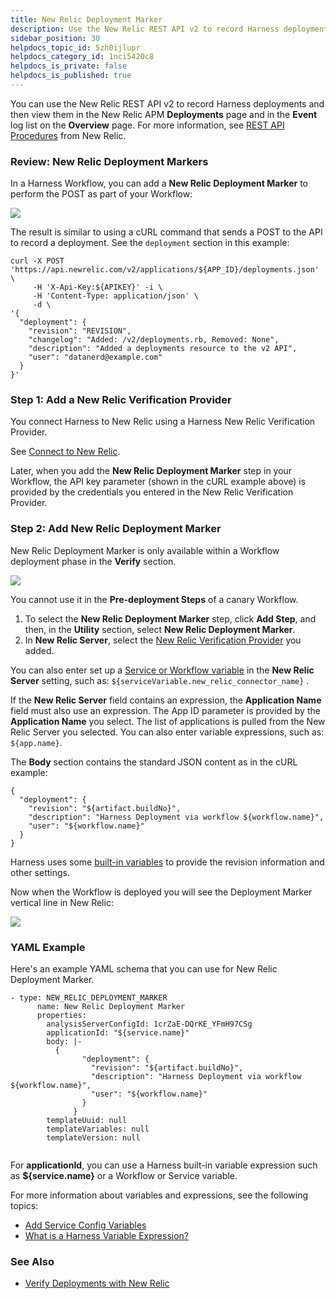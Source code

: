 ```yaml
---
title: New Relic Deployment Marker
description: Use the New Relic REST API v2 to record Harness deployments and then view them in the New Relic APM Deployments page.
sidebar_position: 30
helpdocs_topic_id: 5zh0ijlupr
helpdocs_category_id: 1nci5420c8
helpdocs_is_private: false
helpdocs_is_published: true
---
```


You can use the New Relic REST API v2 to record Harness deployments and then view them in the New Relic APM **Deployments** page and in the **Event** log list on the **Overview** page. For more information, see
 [REST API Procedures](https://docs.newrelic.com/docs/apm/new-relic-apm/maintenance/record-deployments#api) from New Relic.

### Review: New Relic Deployment Markers


In a Harness Workflow, you can add a **New Relic Deployment Marker** to perform the POST as part of your Workflow:

![](./static/3-new-relic-deployment-marker-34.png)

The result is similar to using a cURL command that sends a POST to the API to record a deployment. See the `deployment` section in this example:


```
curl -X POST 'https://api.newrelic.com/v2/applications/${APP_ID}/deployments.json' \  
     -H 'X-Api-Key:${APIKEY}' -i \  
     -H 'Content-Type: application/json' \  
     -d \  
'{  
  "deployment": {  
    "revision": "REVISION",  
    "changelog": "Added: /v2/deployments.rb, Removed: None",  
    "description": "Added a deployments resource to the v2 API",  
    "user": "datanerd@example.com"  
  }  
}'
```

### Step 1: Add a New Relic Verification Provider


You connect Harness to New Relic using a Harness New Relic Verification Provider.


See
 [Connect to New Relic](1-new-relic-connection-setup.md).


Later, when you add the **New Relic Deployment Marker** step in your Workflow, the API key parameter (shown in the cURL example above) is provided by the credentials you entered in the New Relic Verification Provider. 


### Step 2: Add New Relic Deployment Marker


New Relic Deployment Marker is only available within a Workflow deployment phase in the **Verify** section.




![](./static/3-new-relic-deployment-marker-35.png)

You cannot use it in the **Pre-deployment Steps** of a canary Workflow.


1. To select the **New Relic Deployment Marker** step, click **Add Step**, and then, in the **Utility** section, select **New Relic Deployment Marker**.
2. In **New Relic Server**, select the
 [New Relic Verification Provider](1-new-relic-connection-setup.md) you added.


You can also enter set up a
 [Service or Workflow variable](../../../firstgen-platform/techref-category/variables/variables.md) in the **New Relic Server** setting, such as: `${serviceVariable.new_relic_connector_name}` .


If the **New Relic Server** field contains an expression, the **Application Name** field must also use an expression.
The App ID parameter is provided by the **Application Name** you select. The list of applications is pulled from the New Relic Server you selected. You can also enter variable expressions, such as: `${app.name}`.


The **Body** section contains the standard JSON content as in the cURL example:


```
{  
  "deployment": {  
    "revision": "${artifact.buildNo}",  
    "description": "Harness Deployment via workflow ${workflow.name}",  
    "user": "${workflow.name}"  
  }  
}
```

Harness uses some
 [built-in variables](../../../firstgen-platform/techref-category/variables/variables.md) to provide the revision information and other settings.


Now when the Workflow is deployed you will see the Deployment Marker vertical line in New Relic:




![](./static/3-new-relic-deployment-marker-36.png)

### YAML Example


Here's an example YAML schema that you can use for New Relic Deployment Marker.


```
- type: NEW_RELIC_DEPLOYMENT_MARKER  
      name: New Relic Deployment Marker  
      properties:  
        analysisServerConfigId: 1crZaE-DQrKE_YFmH97CSg  
        applicationId: "${service.name}"  
        body: |-  
          {  
                "deployment": {  
                  "revision": "${artifact.buildNo}",  
                  "description": "Harness Deployment via workflow ${workflow.name}",  
                  "user": "${workflow.name}"  
                }  
              }  
        templateUuid: null  
        templateVariables: null  
        templateVersion: null  
 
```


For **applicationId**, you can use a Harness built-in variable expression such as **${service.name}** or a Workflow or Service variable.


For more information about variables and expressions, see the following topics:


* [Add Service Config Variables](../../model-cd-pipeline/setup-services/add-service-level-config-variables.md)
* [What is a Harness Variable Expression?](../../../firstgen-platform/techref-category/variables/variables.md)


### See Also


* [Verify Deployments with New Relic](4-verify-deployments-with-new-relic.md)



